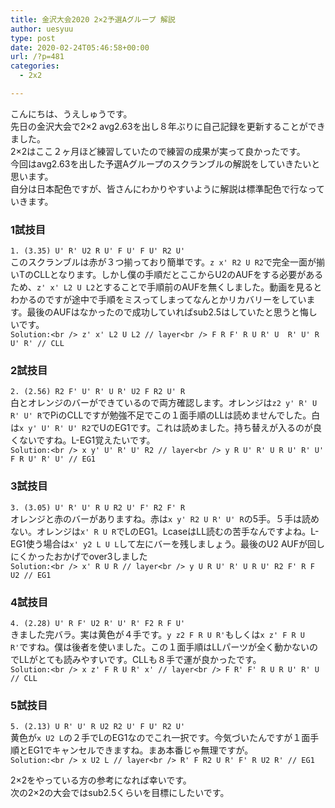 ```yaml
---
title: 金沢大会2020 2×2予選Aグループ 解説
author: uesyuu
type: post
date: 2020-02-24T05:46:58+00:00
url: /?p=481
categories:
  - 2x2

---
```

こんにちは、うえしゅうです。  
先日の金沢大会で2&#215;2 avg2.63を出し８年ぶりに自己記録を更新することができました。  
2&#215;2はここ２ヶ月ほど練習していたので練習の成果が実って良かったです。  
今回はavg2.63を出した予選Aグループのスクランブルの解説をしていきたいと思います。  
自分は日本配色ですが、皆さんにわかりやすいように解説は標準配色で行なっていきます。



### 1試技目

`1. (3.35) U' R' U2 R U' F U' F U' R2 U'`  
このスクランブルは赤が３つ揃っており簡単です。`z x' R2 U R2`で完全一面が揃いTのCLLとなります。しかし僕の手順だとここからU2のAUFをする必要があるため、`z' x' L2 U L2`とすることで手順前のAUFを無くしました。動画を見るとわかるのですが途中で手順をミスってしまってなんとかリカバリーをしています。最後のAUFはなかったので成功していればsub2.5はしていたと思うと悔しいです。  
`Solution:<br />
z' x' L2 U L2 // layer<br />
F R F' R U R' U  R' U' R U' R' // CLL`

### 2試技目

`2. (2.56) R2 F' U' R' U R' U2 F R2 U' R`  
白とオレンジのバーができているので両方確認します。オレンジは`z2 y' R' U R' U' R`でPiのCLLですが勉強不足でこの１面手順のLLは読めませんでした。白は`x y' U' R' U' R2`でUのEG1です。これは読めました。持ち替えが入るのが良くないですね。L-EG1覚えたいです。  
`Solution:<br />
x y' U' R' U' R2 // layer<br />
y R U' R' U R U' R' U' F R U' R' U' // EG1`

### 3試技目

`3. (3.05) U' R' U' R U R2 U' F' R2 F' R`  
オレンジと赤のバーがありますね。赤は`x y' R2 U R' U' R`の5手。５手は読めない。オレンジは`x' R U R`でLのEG1。LcaseはLL読むの苦手なんですよね。L-EG1使う場合は`x' y2 L U L`して左にバーを残しましょう。最後のU2 AUFが回しにくかったおかげでover3しました  
`Solution:<br />
x' R U R // layer<br />
y U R U' R' U R U' R2 F' R F U2 // EG1`

### 4試技目

`4. (2.28) U' R F' U2 R' U' R' F2 R F U'`  
きました完バラ。実は黄色が４手です。`y z2 F R U R'`もしくは`x z' F R U R'`ですね。僕は後者を使いました。この１面手順はLLパーツが全く動かないのでLLがとても読みやすいです。CLLも８手で運が良かったです。  
`Solution:<br />
x z' F R U R' x' // layer<br />
F R' F' R U R U' R' U // CLL`

### 5試技目

`5. (2.13) U R' U' R U2 R2 U' F U' R2 U'`  
黄色が`x U2 L`の２手でLのEG1なのでこれ一択です。今気づいたんですが１面手順とEG1でキャンセルできますね。まあ本番じゃ無理ですが。  
`Solution:<br />
x U2 L // layer<br />
R' F R2 U R' F' R U2 R' // EG1`

2&#215;2をやっている方の参考になれば幸いです。  
次の2&#215;2の大会ではsub2.5くらいを目標にしたいです。